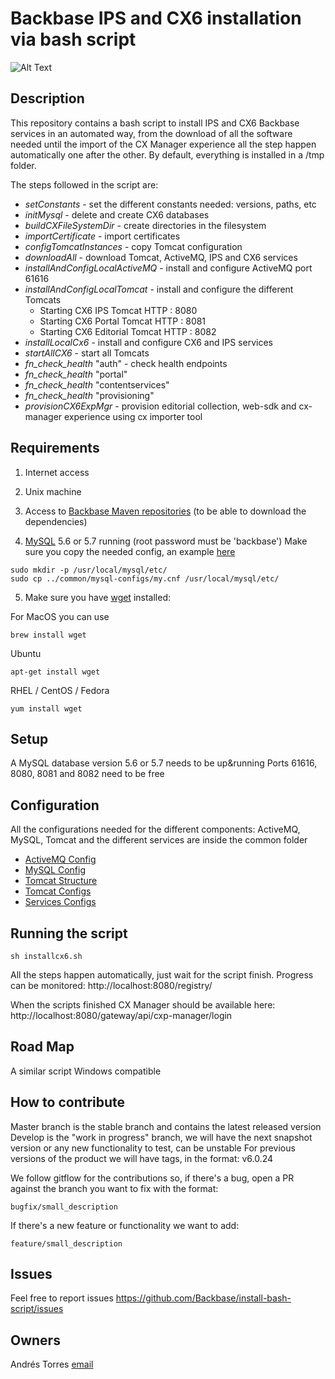 # Backbase IPS and CX6 installation via bash script

![Alt Text](install.gif)

## Description

This repository contains a bash script to install IPS and CX6 Backbase services in an automated way, from the download
of all the software needed until the import of the CX Manager experience all the step happen automatically one after the
other.
By default, everything is installed in a /tmp folder.

The steps followed in the script are:

* _setConstants_ - set the different constants needed: versions, paths, etc
* _initMysql_ - delete and create CX6 databases
* _buildCXFileSystemDir_ - create directories in the filesystem
* _importCertificate_ - import certificates
* _configTomcatInstances_ - copy Tomcat configuration
* _downloadAll_ - download Tomcat, ActiveMQ, IPS and CX6 services
* _installAndConfigLocalActiveMQ_ - install and configure ActiveMQ port 61616
* _installAndConfigLocalTomcat_ - install and configure the different Tomcats
  * Starting CX6 IPS Tomcat HTTP : 8080
  * Starting CX6 Portal Tomcat HTTP : 8081
  * Starting CX6 Editorial Tomcat HTTP : 8082
* _installLocalCx6_ - install and configure CX6 and IPS services
* _startAllCX6_ - start all Tomcats
* _fn_check_health_ "auth" - check health endpoints
* _fn_check_health_ "portal"
* _fn_check_health_ "contentservices"
* _fn_check_health_ "provisioning"
* _provisionCX6ExpMgr_ - provision editorial collection, web-sdk and cx-manager experience using cx importer tool


## Requirements

1. Internet access

2. Unix machine

3. Access to [Backbase Maven repositories](https://repo.backbase.com/) (to be able to download the dependencies)

4. [MySQL](https://www.mysql.com/downloads/) 5.6 or 5.7 running (root password must be 'backbase')
Make sure you copy the needed config, an example [here](common/mysql-configs/my.cnf)
```
sudo mkdir -p /usr/local/mysql/etc/
sudo cp ../common/mysql-configs/my.cnf /usr/local/mysql/etc/
```

5. Make sure you have [wget](https://www.gnu.org/software/wget/) installed:

For MacOS you can use
```
brew install wget
```

Ubuntu
```
apt-get install wget
```

RHEL / CentOS / Fedora
```
yum install wget
```

## Setup
A MySQL database version 5.6 or 5.7 needs to be up&running
Ports 61616, 8080, 8081 and 8082 need to be free


## Configuration

All the configurations needed for the different components: ActiveMQ, MySQL, Tomcat and the different services are 
inside the common folder

- [ActiveMQ Config](common/activemq-configs)
- [MySQL Config](common/mysql-configs)
- [Tomcat Structure](common/tomcat-structure)
- [Tomcat Configs](common/tomcat-configs)
- [Services Configs](common/service-configs)

## Running the script

    sh installcx6.sh
    
All the steps happen automatically, just wait for the script finish.
Progress can be monitored:
http://localhost:8080/registry/

When the scripts finished CX Manager should be available here:
http://localhost:8080/gateway/api/cxp-manager/login

## Road Map

A similar script Windows compatible


## How to contribute
Master branch is the stable branch and contains the latest released version
Develop is the "work in progress" branch, we will have the next snapshot version or any new functionality to test, 
can be unstable
For previous versions of the product we will have tags, in the format: v6.0.24

We follow gitflow for the contributions so, if there's a bug, open a PR against the branch you want to fix 
with the format:

    bugfix/small_description

If there's a new feature or functionality we want to add:

    feature/small_description
    
## Issues

Feel free to report issues https://github.com/Backbase/install-bash-script/issues

## Owners

Andrés Torres [email](mailto:andres@backbase.com)
